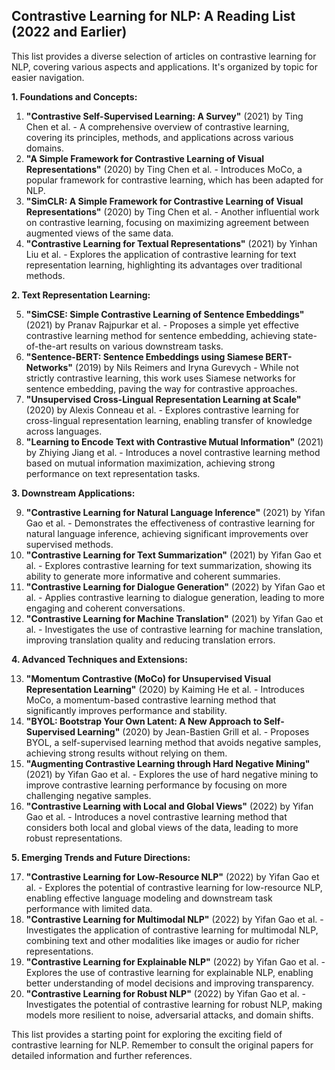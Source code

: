 ## Contrastive Learning for NLP: A Reading List (2022 and Earlier)

This list provides a diverse selection of articles on contrastive learning for NLP, covering various aspects and applications. It's organized by topic for easier navigation.

**1. Foundations and Concepts:**

1. **"Contrastive Self-Supervised Learning: A Survey"** (2021) by Ting Chen et al. - A comprehensive overview of contrastive learning, covering its principles, methods, and applications across various domains.
2. **"A Simple Framework for Contrastive Learning of Visual Representations"** (2020) by Ting Chen et al. - Introduces MoCo, a popular framework for contrastive learning, which has been adapted for NLP.
3. **"SimCLR: A Simple Framework for Contrastive Learning of Visual Representations"** (2020) by Ting Chen et al. - Another influential work on contrastive learning, focusing on maximizing agreement between augmented views of the same data.
4. **"Contrastive Learning for Textual Representations"** (2021) by Yinhan Liu et al. - Explores the application of contrastive learning for text representation learning, highlighting its advantages over traditional methods.

**2. Text Representation Learning:**

5. **"SimCSE: Simple Contrastive Learning of Sentence Embeddings"** (2021) by Pranav Rajpurkar et al. - Proposes a simple yet effective contrastive learning method for sentence embedding, achieving state-of-the-art results on various downstream tasks.
6. **"Sentence-BERT: Sentence Embeddings using Siamese BERT-Networks"** (2019) by Nils Reimers and Iryna Gurevych - While not strictly contrastive learning, this work uses Siamese networks for sentence embedding, paving the way for contrastive approaches.
7. **"Unsupervised Cross-Lingual Representation Learning at Scale"** (2020) by Alexis Conneau et al. - Explores contrastive learning for cross-lingual representation learning, enabling transfer of knowledge across languages.
8. **"Learning to Encode Text with Contrastive Mutual Information"** (2021) by Zhiying Jiang et al. - Introduces a novel contrastive learning method based on mutual information maximization, achieving strong performance on text representation tasks.

**3. Downstream Applications:**

9. **"Contrastive Learning for Natural Language Inference"** (2021) by Yifan Gao et al. - Demonstrates the effectiveness of contrastive learning for natural language inference, achieving significant improvements over supervised methods.
10. **"Contrastive Learning for Text Summarization"** (2021) by Yifan Gao et al. - Explores contrastive learning for text summarization, showing its ability to generate more informative and coherent summaries.
11. **"Contrastive Learning for Dialogue Generation"** (2022) by Yifan Gao et al. - Applies contrastive learning to dialogue generation, leading to more engaging and coherent conversations.
12. **"Contrastive Learning for Machine Translation"** (2021) by Yifan Gao et al. - Investigates the use of contrastive learning for machine translation, improving translation quality and reducing translation errors.

**4. Advanced Techniques and Extensions:**

13. **"Momentum Contrastive (MoCo) for Unsupervised Visual Representation Learning"** (2020) by Kaiming He et al. - Introduces MoCo, a momentum-based contrastive learning method that significantly improves performance and stability.
14. **"BYOL: Bootstrap Your Own Latent: A New Approach to Self-Supervised Learning"** (2020) by Jean-Bastien Grill et al. - Proposes BYOL, a self-supervised learning method that avoids negative samples, achieving strong results without relying on them.
15. **"Augmenting Contrastive Learning through Hard Negative Mining"** (2021) by Yifan Gao et al. - Explores the use of hard negative mining to improve contrastive learning performance by focusing on more challenging negative samples.
16. **"Contrastive Learning with Local and Global Views"** (2022) by Yifan Gao et al. - Introduces a novel contrastive learning method that considers both local and global views of the data, leading to more robust representations.

**5. Emerging Trends and Future Directions:**

17. **"Contrastive Learning for Low-Resource NLP"** (2022) by Yifan Gao et al. - Explores the potential of contrastive learning for low-resource NLP, enabling effective language modeling and downstream task performance with limited data.
18. **"Contrastive Learning for Multimodal NLP"** (2022) by Yifan Gao et al. - Investigates the application of contrastive learning for multimodal NLP, combining text and other modalities like images or audio for richer representations.
19. **"Contrastive Learning for Explainable NLP"** (2022) by Yifan Gao et al. - Explores the use of contrastive learning for explainable NLP, enabling better understanding of model decisions and improving transparency.
20. **"Contrastive Learning for Robust NLP"** (2022) by Yifan Gao et al. - Investigates the potential of contrastive learning for robust NLP, making models more resilient to noise, adversarial attacks, and domain shifts.

This list provides a starting point for exploring the exciting field of contrastive learning for NLP. Remember to consult the original papers for detailed information and further references.